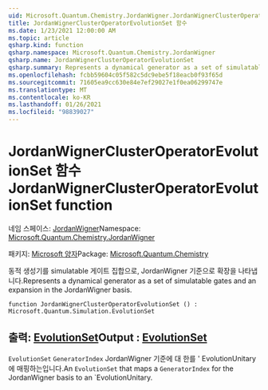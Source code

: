 ```yaml
---
uid: Microsoft.Quantum.Chemistry.JordanWigner.JordanWignerClusterOperatorEvolutionSet
title: JordanWignerClusterOperatorEvolutionSet 함수
ms.date: 1/23/2021 12:00:00 AM
ms.topic: article
qsharp.kind: function
qsharp.namespace: Microsoft.Quantum.Chemistry.JordanWigner
qsharp.name: JordanWignerClusterOperatorEvolutionSet
qsharp.summary: Represents a dynamical generator as a set of simulatable gates and an expansion in the JordanWigner basis.
ms.openlocfilehash: fcbb59604c05f582c5dc9ebe5f18eacb0f93f65d
ms.sourcegitcommit: 71605ea9cc630e84e7ef29027e1f0ea06299747e
ms.translationtype: MT
ms.contentlocale: ko-KR
ms.lasthandoff: 01/26/2021
ms.locfileid: "98839027"
---
```

# <a name="jordanwignerclusteroperatorevolutionset-function"></a><span data-ttu-id="98666-102">JordanWignerClusterOperatorEvolutionSet 함수</span><span class="sxs-lookup"><span data-stu-id="98666-102">JordanWignerClusterOperatorEvolutionSet function</span></span>

<span data-ttu-id="98666-103">네임 스페이스: [JordanWigner](xref:Microsoft.Quantum.Chemistry.JordanWigner)</span><span class="sxs-lookup"><span data-stu-id="98666-103">Namespace: [Microsoft.Quantum.Chemistry.JordanWigner](xref:Microsoft.Quantum.Chemistry.JordanWigner)</span></span>

<span data-ttu-id="98666-104">패키지: [Microsoft 양자](https://nuget.org/packages/Microsoft.Quantum.Chemistry)</span><span class="sxs-lookup"><span data-stu-id="98666-104">Package: [Microsoft.Quantum.Chemistry](https://nuget.org/packages/Microsoft.Quantum.Chemistry)</span></span>


<span data-ttu-id="98666-105">동적 생성기를 simulatable 게이트 집합으로, JordanWigner 기준으로 확장을 나타냅니다.</span><span class="sxs-lookup"><span data-stu-id="98666-105">Represents a dynamical generator as a set of simulatable gates and an expansion in the JordanWigner basis.</span></span>

```qsharp
function JordanWignerClusterOperatorEvolutionSet () : Microsoft.Quantum.Simulation.EvolutionSet
```


## <a name="output--evolutionset"></a><span data-ttu-id="98666-106">출력: [EvolutionSet](xref:Microsoft.Quantum.Simulation.EvolutionSet)</span><span class="sxs-lookup"><span data-stu-id="98666-106">Output : [EvolutionSet](xref:Microsoft.Quantum.Simulation.EvolutionSet)</span></span>

<span data-ttu-id="98666-107">`EvolutionSet` `GeneratorIndex` JordanWigner 기준에 대 한를 ' EvolutionUnitary에 매핑하는입니다.</span><span class="sxs-lookup"><span data-stu-id="98666-107">An `EvolutionSet` that maps a `GeneratorIndex` for the JordanWigner basis to an \`EvolutionUnitary.</span></span>